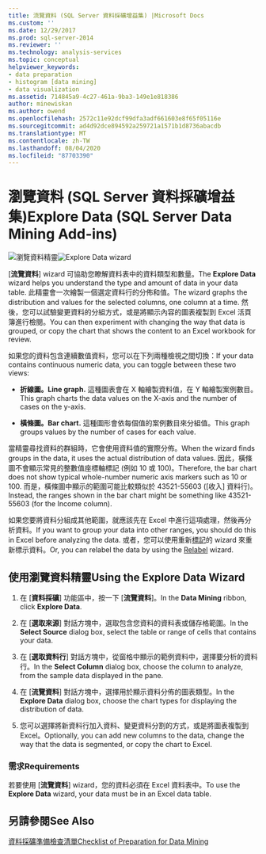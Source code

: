 ```yaml
---
title: 流覽資料 (SQL Server 資料採礦增益集) |Microsoft Docs
ms.custom: ''
ms.date: 12/29/2017
ms.prod: sql-server-2014
ms.reviewer: ''
ms.technology: analysis-services
ms.topic: conceptual
helpviewer_keywords:
- data preparation
- histogram [data mining]
- data visualization
ms.assetid: 714845a9-4c27-461a-9ba3-149e1e818386
author: minewiskan
ms.author: owend
ms.openlocfilehash: 2572c11e92dcf99dfa3adf661603e8f65f05116e
ms.sourcegitcommit: ad4d92dce894592a259721a1571b1d8736abacdb
ms.translationtype: MT
ms.contentlocale: zh-TW
ms.lasthandoff: 08/04/2020
ms.locfileid: "87703390"
---
```

# <a name="explore-data-sql-server-data-mining-add-ins"></a><span data-ttu-id="92f10-102">瀏覽資料 (SQL Server 資料採礦增益集)</span><span class="sxs-lookup"><span data-stu-id="92f10-102">Explore Data (SQL Server Data Mining Add-ins)</span></span>
  <span data-ttu-id="92f10-103">![瀏覽資料精靈](media/dmc-explore.gif "瀏覽資料精靈")</span><span class="sxs-lookup"><span data-stu-id="92f10-103">![Explore Data wizard](media/dmc-explore.gif "Explore Data wizard")</span></span>  
  
 <span data-ttu-id="92f10-104">[**流覽資料**] wizard 可協助您瞭解資料表中的資料類型和數量。</span><span class="sxs-lookup"><span data-stu-id="92f10-104">The **Explore Data** wizard helps you understand the type and amount of data in your data table.</span></span> <span data-ttu-id="92f10-105">此精靈會一次繪製一個選定資料行的分佈和值。</span><span class="sxs-lookup"><span data-stu-id="92f10-105">The wizard graphs the distribution and values for the selected columns, one column at a time.</span></span> <span data-ttu-id="92f10-106">然後，您可以試驗變更資料的分組方式，或是將顯示內容的圖表複製到 Excel 活頁簿進行檢閱。</span><span class="sxs-lookup"><span data-stu-id="92f10-106">You can then experiment with changing the way that data is grouped, or copy the chart that shows the content to an Excel workbook for review.</span></span>  
  
 <span data-ttu-id="92f10-107">如果您的資料包含連續數值資料，您可以在下列兩種檢視之間切換：</span><span class="sxs-lookup"><span data-stu-id="92f10-107">If your data contains continuous numeric data, you can toggle between these two views:</span></span>  
  
-   <span data-ttu-id="92f10-108">**折線圖。**</span><span class="sxs-lookup"><span data-stu-id="92f10-108">**Line graph.**</span></span> <span data-ttu-id="92f10-109">這種圖表會在 X 軸繪製資料值，在 Y 軸繪製案例數目。</span><span class="sxs-lookup"><span data-stu-id="92f10-109">This graph charts the data values on the X-axis and the number of cases on the y-axis.</span></span>  
  
-   <span data-ttu-id="92f10-110">**橫條圖。**</span><span class="sxs-lookup"><span data-stu-id="92f10-110">**Bar chart.**</span></span> <span data-ttu-id="92f10-111">這種圖形會依每個值的案例數目來分組值。</span><span class="sxs-lookup"><span data-stu-id="92f10-111">This graph groups values by the number of cases for each value.</span></span>  
  
 <span data-ttu-id="92f10-112">當精靈尋找資料的群組時，它會使用資料值的實際分佈。</span><span class="sxs-lookup"><span data-stu-id="92f10-112">When the wizard finds groups in the data, it uses the actual distribution of data values.</span></span> <span data-ttu-id="92f10-113">因此，橫條圖不會顯示常見的整數值座標軸標記 (例如 10 或 100)。</span><span class="sxs-lookup"><span data-stu-id="92f10-113">Therefore, the bar chart does not show typical whole-number numeric axis markers such as 10 or 100.</span></span> <span data-ttu-id="92f10-114">而是，橫條圖中顯示的範圍可能比較類似於 43521-55603 ([收入] 資料行)。</span><span class="sxs-lookup"><span data-stu-id="92f10-114">Instead, the ranges shown in the bar chart might be something like 43521-55603 (for the Income column).</span></span>  
  
 <span data-ttu-id="92f10-115">如果您要將資料分組成其他範圍，就應該先在 Excel 中進行這項處理，然後再分析資料。</span><span class="sxs-lookup"><span data-stu-id="92f10-115">If you want to group your data into other ranges, you should do this in Excel before analyzing the data.</span></span> <span data-ttu-id="92f10-116">或者，您可以使用重新[標記](relabel-sql-server-data-mining-add-ins.md)的 wizard 來重新標示資料。</span><span class="sxs-lookup"><span data-stu-id="92f10-116">Or, you can relabel the data by using the [Relabel](relabel-sql-server-data-mining-add-ins.md) wizard.</span></span>  
  
## <a name="using-the-explore-data-wizard"></a><span data-ttu-id="92f10-117">使用瀏覽資料精靈</span><span class="sxs-lookup"><span data-stu-id="92f10-117">Using the Explore Data Wizard</span></span>  
  
1.  <span data-ttu-id="92f10-118">在 [**資料採礦**] 功能區中，按一下 [**流覽資料**]。</span><span class="sxs-lookup"><span data-stu-id="92f10-118">In the **Data Mining** ribbon, click **Explore Data**.</span></span>  
  
2.  <span data-ttu-id="92f10-119">在 [**選取來源**] 對話方塊中，選取包含您資料的資料表或儲存格範圍。</span><span class="sxs-lookup"><span data-stu-id="92f10-119">In the **Select Source** dialog box, select the table or range of cells that contains your data.</span></span>  
  
3.  <span data-ttu-id="92f10-120">在 [**選取資料行**] 對話方塊中，從窗格中顯示的範例資料中，選擇要分析的資料行。</span><span class="sxs-lookup"><span data-stu-id="92f10-120">In the **Select Column** dialog box, choose the column to analyze, from the sample data displayed in the pane.</span></span>  
  
4.  <span data-ttu-id="92f10-121">在 [**流覽資料**] 對話方塊中，選擇用於顯示資料分佈的圖表類型。</span><span class="sxs-lookup"><span data-stu-id="92f10-121">In the **Explore Data** dialog box, choose the chart types for displaying the distribution of data.</span></span>  
  
5.  <span data-ttu-id="92f10-122">您可以選擇將新資料行加入資料、變更資料分割的方式，或是將圖表複製到 Excel。</span><span class="sxs-lookup"><span data-stu-id="92f10-122">Optionally, you can add new columns to the data, change the way that the data is segmented, or copy the chart to Excel.</span></span>  
  
### <a name="requirements"></a><span data-ttu-id="92f10-123">需求</span><span class="sxs-lookup"><span data-stu-id="92f10-123">Requirements</span></span>  
 <span data-ttu-id="92f10-124">若要使用 [**流覽資料**] wizard，您的資料必須在 Excel 資料表中。</span><span class="sxs-lookup"><span data-stu-id="92f10-124">To use the **Explore Data** wizard, your data must be in an Excel data table.</span></span>   
  
## <a name="see-also"></a><span data-ttu-id="92f10-125">另請參閱</span><span class="sxs-lookup"><span data-stu-id="92f10-125">See Also</span></span>  
 [<span data-ttu-id="92f10-126">資料採礦準備檢查清單</span><span class="sxs-lookup"><span data-stu-id="92f10-126">Checklist of Preparation for Data Mining</span></span>](checklist-of-preparation-for-data-mining.md)  
  
  
